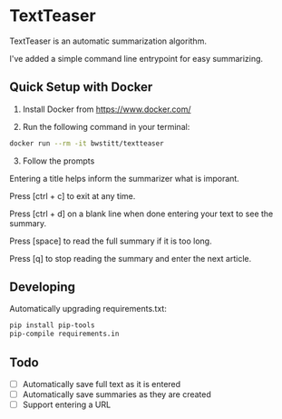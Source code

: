 # TextTeaser

TextTeaser is an automatic summarization algorithm.

I've added a simple command line entrypoint for easy summarizing.


## Quick Setup with Docker

1. Install Docker from https://www.docker.com/

2. Run the following command in your terminal:
```bash
docker run --rm -it bwstitt/textteaser
```

3. Follow the prompts

Entering a title helps inform the summarizer what is imporant.

Press [ctrl + c] to exit at any time.

Press [ctrl + d] on a blank line when done entering your text to see the summary.

Press [space] to read the full summary if it is too long.

Press [q] to stop reading the summary and enter the next article.


## Developing

Automatically upgrading requirements.txt:

```bash
pip install pip-tools
pip-compile requirements.in
```


## Todo

 * [ ] Automatically save full text as it is entered
 * [ ] Automatically save summaries as they are created
 * [ ] Support entering a URL
